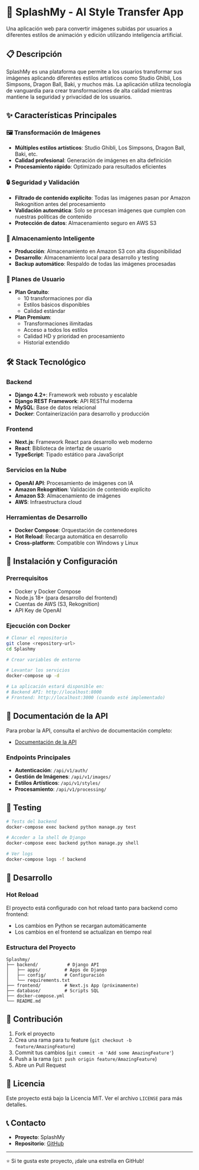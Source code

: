 # 🎨 SplashMy - AI Style Transfer App

Una aplicación web para convertir imágenes subidas por usuarios a diferentes estilos de animación y edición utilizando inteligencia artificial.

## 📋 Descripción

SplashMy es una plataforma que permite a los usuarios transformar sus imágenes aplicando diferentes estilos artísticos como Studio Ghibli, Los Simpsons, Dragon Ball, Baki, y muchos más. La aplicación utiliza tecnología de vanguardia para crear transformaciones de alta calidad mientras mantiene la seguridad y privacidad de los usuarios.

## ✨ Características Principales

### 🖼️ Transformación de Imágenes
- **Múltiples estilos artísticos**: Studio Ghibli, Los Simpsons, Dragon Ball, Baki, etc.
- **Calidad profesional**: Generación de imágenes en alta definición
- **Procesamiento rápido**: Optimizado para resultados eficientes

### 🔒 Seguridad y Validación
- **Filtrado de contenido explícito**: Todas las imágenes pasan por Amazon Rekognition antes del procesamiento
- **Validación automática**: Solo se procesan imágenes que cumplen con nuestras políticas de contenido
- **Protección de datos**: Almacenamiento seguro en AWS S3

### 💾 Almacenamiento Inteligente
- **Producción**: Almacenamiento en Amazon S3 con alta disponibilidad
- **Desarrollo**: Almacenamiento local para desarrollo y testing
- **Backup automático**: Respaldo de todas las imágenes procesadas

### 👥 Planes de Usuario
- **Plan Gratuito**: 
  - 10 transformaciones por día
  - Estilos básicos disponibles
  - Calidad estándar
- **Plan Premium**:
  - Transformaciones ilimitadas
  - Acceso a todos los estilos
  - Calidad HD y prioridad en procesamiento
  - Historial extendido

## 🛠️ Stack Tecnológico

### Backend
- **Django 4.2+**: Framework web robusto y escalable
- **Django REST Framework**: API RESTful moderna
- **MySQL**: Base de datos relacional
- **Docker**: Containerización para desarrollo y producción

### Frontend
- **Next.js**: Framework React para desarrollo web moderno
- **React**: Biblioteca de interfaz de usuario
- **TypeScript**: Tipado estático para JavaScript

### Servicios en la Nube
- **OpenAI API**: Procesamiento de imágenes con IA
- **Amazon Rekognition**: Validación de contenido explícito
- **Amazon S3**: Almacenamiento de imágenes
- **AWS**: Infraestructura cloud

### Herramientas de Desarrollo
- **Docker Compose**: Orquestación de contenedores
- **Hot Reload**: Recarga automática en desarrollo
- **Cross-platform**: Compatible con Windows y Linux

## 🚀 Instalación y Configuración

### Prerrequisitos
- Docker y Docker Compose
- Node.js 18+ (para desarrollo del frontend)
- Cuentas de AWS (S3, Rekognition)
- API Key de OpenAI

### Ejecución con Docker

```bash
# Clonar el repositorio
git clone <repository-url>
cd Splashmy

# Crear variables de entorno

# Levantar los servicios
docker-compose up -d

# La aplicación estará disponible en:
# Backend API: http://localhost:8000
# Frontend: http://localhost:3000 (cuando esté implementado)
```

## 📖 Documentación de la API

Para probar la API, consulta el archivo de documentación completo:
- [Documentación de la API](./backend/API_DOCUMENTATION.md)

### Endpoints Principales

- **Autenticación**: `/api/v1/auth/`
- **Gestión de Imágenes**: `/api/v1/images/`
- **Estilos Artísticos**: `/api/v1/styles/`
- **Procesamiento**: `/api/v1/processing/`

## 🧪 Testing

```bash
# Tests del backend
docker-compose exec backend python manage.py test

# Acceder a la shell de Django
docker-compose exec backend python manage.py shell

# Ver logs
docker-compose logs -f backend
```

## 🔧 Desarrollo

### Hot Reload
El proyecto está configurado con hot reload tanto para backend como frontend:
- Los cambios en Python se recargan automáticamente
- Los cambios en el frontend se actualizan en tiempo real

### Estructura del Proyecto
```
Splashmy/
├── backend/           # Django API
│   ├── apps/         # Apps de Django
│   ├── config/       # Configuración
│   └── requirements.txt
├── frontend/         # Next.js App (próximamente)
├── database/         # Scripts SQL
├── docker-compose.yml
└── README.md
```

## 🤝 Contribución

1. Fork el proyecto
2. Crea una rama para tu feature (`git checkout -b feature/AmazingFeature`)
3. Commit tus cambios (`git commit -m 'Add some AmazingFeature'`)
4. Push a la rama (`git push origin feature/AmazingFeature`)
5. Abre un Pull Request

## 📄 Licencia

Este proyecto está bajo la Licencia MIT. Ver el archivo `LICENSE` para más detalles.

## 📞 Contacto

- **Proyecto**: SplashMy
- **Repositorio**: [GitHub](repository-url)

---

⭐ Si te gusta este proyecto, ¡dale una estrella en GitHub!
